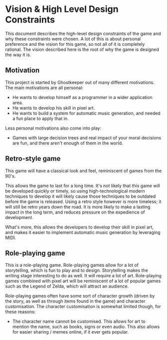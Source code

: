 Vision & High Level Design Constraints
====
This document describes the high-level design constraints of the game and why these constraints were chosen. A lot of this is about personal preference and the vision for this game, so not all of it is completely rational. The vision described here is the root of why the game is designed the way it is.

Motivation
----
This project is started by Ghostkeeper out of many different motivations. The main motivations are all personal:
- He wants to develop himself as a programmer in a wider application area.
- He wants to develop his skill in pixel art.
- He wants to build a system for automatic music generation, and needed a fun place to apply that in.

Less personal motivations also come into play:
- Games with large decision trees and real impact of your moral decisions are fun, and there aren't enough of them in the world.

Retro-style game
----
This game will have a classical look and feel, reminiscent of games from the 90's.

This allows the game to last for a long time. It's not likely that this game will be developed quickly or timely, so using high-technological modern techniques to develop it will likely cause those techniques to be outdated before the game is released. Using a retro style however is more timeless; it will still be retro years down the road. It is more likely to make a lasting impact in the long term, and reduces pressure on the expedience of development.

What's more, this allows the developers to develop their skill in pixel art, and makes it easier to implement automatic music generation by leveraging MIDI.

Role-playing game
----
This is a role-playing game. Role-playing games allow for a lot of storytelling, which is fun to play and to design. Storytelling makes the writing stage interesting to do as well. It will require a lot of art. Role-playing games combined with pixel art will be reminiscent of a lot of popular games such as the Legend of Zelda, which will attract an audience.

Role-playing games often have some sort of character growth (driven by the story, as well as through items found in the game) and character customisation. The character customisation is somewhat limited though, for these reasons:
- The character name cannot be customised. This allows for art to mention the name, such as books, signs or even audio. This also allows for easier sharing / memes online, if it ever gets popular.
